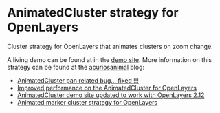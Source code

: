 AnimatedCluster strategy for OpenLayers
=======================================

Cluster strategy for OpenLayers that animates clusters on zoom change.

A living demo can be found at in the [demo site](http://acanimal.github.io/AnimatedCluster/).
More information on this strategy can be found at the [acuriosanimal](http://acuriousanimal.com) blog:

* [AnimatedCluster pan related bug… fixed !!!](http://acuriousanimal.com/2013/02/08/animatedcluster-pan-related-bug-fixed)
* [Improved performance on the AnimatedCluster for OpenLayers](http://acuriousanimal.com/2012/10/09/improved-performance-on-the-animatedcluster-for-openlayers)
* [AnimatedCluster demo site updated to work with OpenLayers 2.12](http://acuriousanimal.com/2012/09/06/animatedcluster-demo-site-updated-to-work-with-openlayers-2-12)
* [Animated marker cluster strategy for OpenLayers](http://acuriousanimal.com/2012/08/19/animated-marker-cluster-strategy-for-openlayers)



